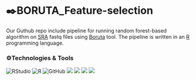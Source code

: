  # ✒️BORUTA_Feature-selection

Our Guthub repo include pipeline for running random forest-based algorithm on [SRA](https://www.ncbi.nlm.nih.gov/sra) fastq files using [Boruta](https://www.jstatsoft.org/article/view/v036i11) tool. The pipeline is written in an [R](https://github.com/rstudio/rstudio) programming language.

### ⚙️Technologies & Tools
![RStudio](https://img.shields.io/badge/RStudio-4285F4?style=for-the-badge&logo=rstudio&logoColor=white)
![R](https://img.shields.io/badge/r-%23276DC3.svg?style=for-the-badge&logo=r&logoColor=white)
![GitHub](https://img.shields.io/badge/github-%23121011.svg?style=for-the-badge&logo=github&logoColor=white)
![](https://img.shields.io/badge/Code-RScript-informational?style=flat&logo=<#FF6000>&logoColor=white&color=2bbc8a)
![](https://img.shields.io/badge/Tools-Rstudio-informational?style=flat&logo=<LOGO_NAME>&logoColor=white&color=2bbc8a)
![](https://img.shields.io/badge/Tools-GitHub-informational?style=flat&logo=<LOGO_NAME>&logoColor=white&color=2bbc8a)
![](https://img.shields.io/badge/Tools-SRAtoolkit-informational?style=flat&logo=<LOGO_NAME>&logoColor=white&color=2bbc8a)
